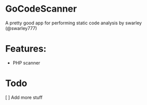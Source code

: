 # GoCodeScanner

A pretty good app for performing static code analysis by swarley (@swarley777)

# Features:

- PHP scanner

# Todo

[ ] Add more stuff


